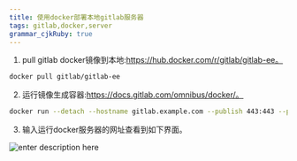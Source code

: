 ```yaml
---
title: 使用docker部署本地gitlab服务器
tags: gitlab,docker,server
grammar_cjkRuby: true
---
```


1. pull gitlab docker镜像到本地:https://hub.docker.com/r/gitlab/gitlab-ee。

```sh
docker pull gitlab/gitlab-ee
```

2. 运行镜像生成容器:https://docs.gitlab.com/omnibus/docker/。

```sh
docker run --detach --hostname gitlab.example.com --publish 443:443 --publish 80:80 --publish 22:22 --name gitlab --restart always gitlab/gitlab-ee
```

3. 输入运行docker服务器的网址查看到如下界面。

![enter description here](https://raw.githubusercontent.com/110011010/StoryNoteRepo/master/StoryNoteImg/1591198922836.png_3)


